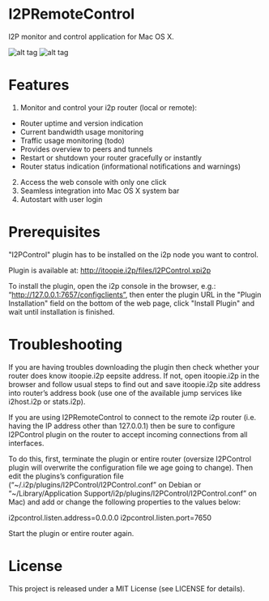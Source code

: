 I2PRemoteControl
================

I2P monitor and control application for Mac OS X.

![alt tag](https://raw.github.com/miximka/I2PRemoteControl/master/Docs/ScreenshotNetwork.png)
![alt tag](https://raw.github.com/miximka/I2PRemoteControl/master/Docs/ScreenshotPeers.png)

Features
================

1. Monitor and control your i2p router (local or remote):
- Router uptime and version indication
- Current bandwidth usage monitoring
- Traffic usage monitoring (todo)
- Provides overview to peers and tunnels
- Restart or shutdown your router gracefully or instantly
- Router status indication (informational notifications and warnings)
2. Access the web console with only one click
3. Seamless integration into Mac OS X system bar
4. Autostart with user login

Prerequisites
================

"I2PControl" plugin has to be installed on the i2p node you want to control.

Plugin is available at: http://itoopie.i2p/files/I2PControl.xpi2p

To install the plugin, open the i2p console in the browser, e.g.: “http://127.0.0.1:7657/configclients”, then enter the plugin URL in the "Plugin Installation" field on the bottom of the web page, click "Install Plugin" and wait until installation is finished.

Troubleshooting
================

If you are having troubles downloading the plugin then check whether your router does know itoopie.i2p eepsite address. If not, open itoopie.i2p in the browser and follow usual steps to find out and save itoopie.i2p site address into router’s address book (use one of the available jump services like i2host.i2p or stats.i2p).

If you are using I2PRemoteControl to connect to the remote i2p router (i.e. having the IP address other than 127.0.0.1) then be sure to configure I2PControl plugin on the router to accept incoming connections from all interfaces.

To do this, first, terminate the plugin or entire router (oversize I2PControl plugin will overwrite the configuration file we age going to change). Then edit the plugins’s configuration file (“~/.i2p/plugins/I2PControl/I2PControl.conf” on Debian or “~/Library/Application Support/i2p/plugins/I2PControl/I2PControl.conf” on Mac) and add or change the following properties to the values below:

i2pcontrol.listen.address=0.0.0.0
i2pcontrol.listen.port=7650

Start the plugin or entire router again.

License
================

This project is released under a MIT License (see LICENSE for details).